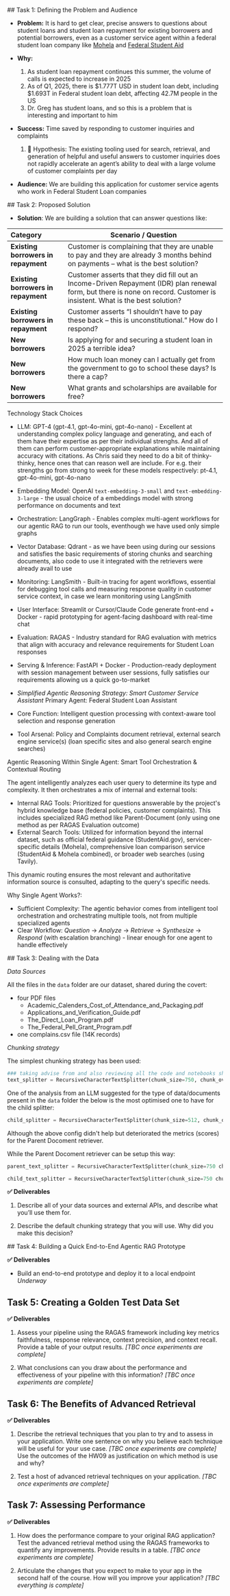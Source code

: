 ## Task 1: Defining the Problem and Audience

* **Problem:** It is hard to get clear, precise answers to questions about student loans and student loan repayment for existing borrowers and potential borrowers, even as a customer service agent within a federal student loan company like [Mohela](https://www.mohela.com/) and [Federal Student Aid](https://studentaid.gov/)

* **Why:**  
  1. As student loan repayment continues this summer, the volume of calls is expected to increase in 2025
  2. As of Q1, 2025, there is $1.777T USD in student loan debt, including $1.693T in Federal student loan debt, affecting 42.7M people in the US
  3. Dr. Greg has student loans, and so this is a problem that is interesting and important to him
* **Success:** Time saved by responding to customer inquiries and complaints
  1. 🧪 Hypothesis: The existing tooling used for search, retrieval, and generation of helpful and useful answers to customer inquiries does not rapidly accelerate an agent’s ability to deal with a large volume of customer complaints per day
* **Audience:** We are building this application for customer service agents who work in Federal Student Loan companies

## Task 2: Proposed Solution
* **Solution**: We are building a solution that can answer questions like:

| Category | Scenario / Question |
| :---- | ----- |
| **Existing borrowers in repayment** | Customer is complaining that they are unable to pay and they are already 3 months behind on payments – what is the best solution? |
| **Existing borrowers in repayment** | Customer asserts that they did fill out an Income-Driven Repayment (IDR) plan renewal form, but there is none on record. Customer is insistent. What is the best solution? |
| **Existing borrowers in repayment** | Customer asserts “I shouldn’t have to pay these back – this is unconstitutional.” How do I respond? |
| **New borrowers** | Is applying for and securing a student loan in 2025 a terrible idea? |
| **New borrowers** | How much loan money can I actually get from the government to go to school these days? Is there a cap? |
| **New borrowers** | What grants and scholarships are available for free? |


Technology Stack Choices

- LLM: GPT-4 (gpt-4.1, gpt-4o-mini, gpt-4o-nano) - Excellent at understanding complex policy language and generating, and each of them have their expertise as per their individual strenghs. And all of them can perform customer-appropriate explanations while maintaining accuracy with citations. As Chris said they need to do a bit of thinky-thinky, hence ones that can reason well are include. For e.g. their strengths go from strong to week for these models respectively: pt-4.1, gpt-4o-mini, gpt-4o-nano
- Embedding Model: OpenAI `text-embedding-3-small` and `text-embedding-3-large` - the usual choice of a embeddings model with strong performance on documents and text
- Orchestration: LangGraph - Enables complex multi-agent workflows for our agentic RAG to run our tools, eventhough we have used only simple graphs
- Vector Database: Qdrant - as we have been using during our sessions and satisfies the basic requirements of storing chunks and searching documents, also code to use it integrated with the retrievers were already avail to use
- Monitoring: LangSmith - Built-in tracing for agent workflows, essential for debugging tool calls and measuring response quality in customer service context, in case we learn monitoring using LangSmith
- User Interface: Streamlit or Cursor/Claude Code generate front-end + Docker - rapid prototyping for agent-facing dashboard with real-time chat
- Evaluation: RAGAS - Industry standard for RAG evaluation with metrics that align with accuracy and relevance requirements for Student Loan responses
- Serving & Inference: FastAPI + Docker - Production-ready deployment with session management between user sessions, fully satisfies our requirements allowing us a quick go-to-market

- _Simplified Agentic Reasoning Strategy: Smart Customer Service Assistant_
Primary Agent: Federal Student Loan Assistant
- Core Function: Intelligent question processing with context-aware tool selection and response generation
- Tool Arsenal: Policy and Complaints document retrieval, external search engine service(s) (loan specific sites and also general search engine searches)

Agentic Reasoning Within Single Agent: Smart Tool Orchestration & Contextual Routing

  The agent intelligently analyzes each user query to determine its type and complexity. It then orchestrates a mix of
  internal and external tools:

   * Internal RAG Tools: Prioritized for questions answerable by the project's hybrid knowledge base (federal policies,
      customer complaints). This includes specialized RAG method like Parent-Document (only using one method as per RAGAS Evaluation outcome)
   * External Search Tools: Utilized for information beyond the internal dataset, such as official federal guidance
     (StudentAid.gov), servicer-specific details (Mohela), comprehensive loan comparison service (StudentAid & Mohela combined), or broader web searches (using Tavily).

  This dynamic routing ensures the most relevant and authoritative information source is consulted, adapting to the query's specific needs.

Why Single Agent Works?:
- Sufficient Complexity: The agentic behavior comes from intelligent tool orchestration and orchestrating multiple tools, not from multiple specialized agents
- Clear Workflow: _Question_ → _Analyze_ → _Retrieve_ → _Synthesize_ → _Respond_ (with escalation branching) - linear enough for one agent to handle effectively

## Task 3: Dealing with the Data

_Data Sources_

All the files in the `data` folder are our dataset, shared during the covert:
- four PDF files 
  - Academic_Calenders_Cost_of_Attendance_and_Packaging.pdf
  - Applications_and_Verification_Guide.pdf
  - The_Direct_Loan_Program.pdf
  - The_Federal_Pell_Grant_Program.pdf
- one complains.csv file (14K records)

_Chunking strategy_

The simplest chunking strategy has been used:
```python
### taking advise from and also reviewing all the code and notebooks shared on RAG and works (legacy implementation)
text_splitter = RecursiveCharacterTextSplitter(chunk_size=750, chunk_overlap=100)
```
One of the analysis from an LLM suggested for the type of data/documents present in the `data` folder the below is the most optimised one to have for the child splitter:
```python
child_splitter = RecursiveCharacterTextSplitter(chunk_size=512, chunk_overlap=50)
```

Although the above config didn't help but deteriorated the metrics (scores) for the Parent Docoment retriever.

While the Parent Docoment retriever can be setup this way:
```python
parent_text_splitter = RecursiveCharacterTextSplitter(chunk_size=750 chunk_overlap=100) ### as other retrievers and same as child splitter

child_text_splitter = RecursiveCharacterTextSplitter(chunk_size=750 chunk_overlap=100)
```

**✅ Deliverables**
1. Describe all of your data sources and external APIs, and describe what you’ll use them for.

2. Describe the default chunking strategy that you will use.  Why did you make this decision?

## Task 4: Building a Quick End-to-End Agentic RAG Prototype

**✅ Deliverables**
- Build an end-to-end prototype and deploy it to a local endpoint
_Underway_

## Task 5: Creating a Golden Test Data Set

**✅ Deliverables**
1. Assess your pipeline using the RAGAS framework including key metrics faithfulness, response relevance, context precision, and context recall.  Provide a table of your output results.
_[TBC once experiments are complete]_

2. What conclusions can you draw about the performance and effectiveness of your pipeline with this information?
_[TBC once experiments are complete]_

## Task 6: The Benefits of Advanced Retrieval

**✅ Deliverables**
1. Describe the retrieval techniques that you plan to try and to assess in your application. Write one sentence on why you believe each technique will be useful for your use case.
_[TBC once experiments are complete]_
Use the outcomes of the HW09 as justification on which method is use and why?

2. Test a host of advanced retrieval techniques on your application.
_[TBC once experiments are complete]_

## Task 7: Assessing Performance

**✅ Deliverables**
1. How does the performance compare to your original RAG application?  Test the advanced retrieval method using the RAGAS frameworks to quantify any improvements.  Provide results in a table.
_[TBC once experiments are complete]_

2. Articulate the changes that you expect to make to your app in the second half of the course. How will you improve your application?
_[TBC everything is complete]_